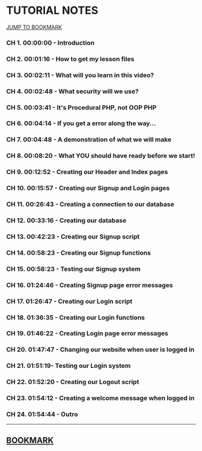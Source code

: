 <link rel="stylesheet" href="css/style.css" />

# TUTORIAL NOTES

<a id="top-bookmark-btn" class="bookmark-link" href="#bookmark">JUMP TO BOOKMARK</a>

### CH 1. 00:00:00 - Introduction


### CH 2. 00:01:16 - How to get my lesson files


### CH 3. 00:02:11 - What will you learn in this video?


### CH 4. 00:02:48 - What security will we use?


### CH 5. 00:03:41 - It's Procedural PHP, not OOP PHP


### CH 6. 00:04:14 - If you get a error along the way...


### CH 7. 00:04:48 - A demonstration of what we will make


### CH 8. 00:08:20 - What YOU should have ready before we start!


### CH 9. 00:12:52 - Creating our Header and Index pages


### CH 10. 00:15:57 - Creating our Signup and Login pages


### CH 11. 00:26:43 - Creating a connection to our database


### CH 12. 00:33:16 - Creating our database


### CH 13. 00:42:23 - Creating our Signup script


### CH 14. 00:58:23 - Creating our Signup functions


### CH 15. 00:58:23 - Testing our Signup system


### CH 16. 01:24:46 - Creating Signup page error messages


### CH 17. 01:26:47 - Creating our Login script


### CH 18. 01:36:35 - Creating our Login functions


### CH 19. 01:46:22 - Creating Login page error messages


### CH 20. 01:47:47 - Changing our website when user is logged in


### CH 21. 01:51:19- Testing our Login system


### CH 22. 01:52:20 - Creating our Logout script


### CH 23. 01:54:12 - Creating a welcome message when logged in


### CH 24. 01:54:44 - Outro

---

<a id="bookmark" href="#top-bookmark-btn" title="back to top">BOOKMARK</a>
---






